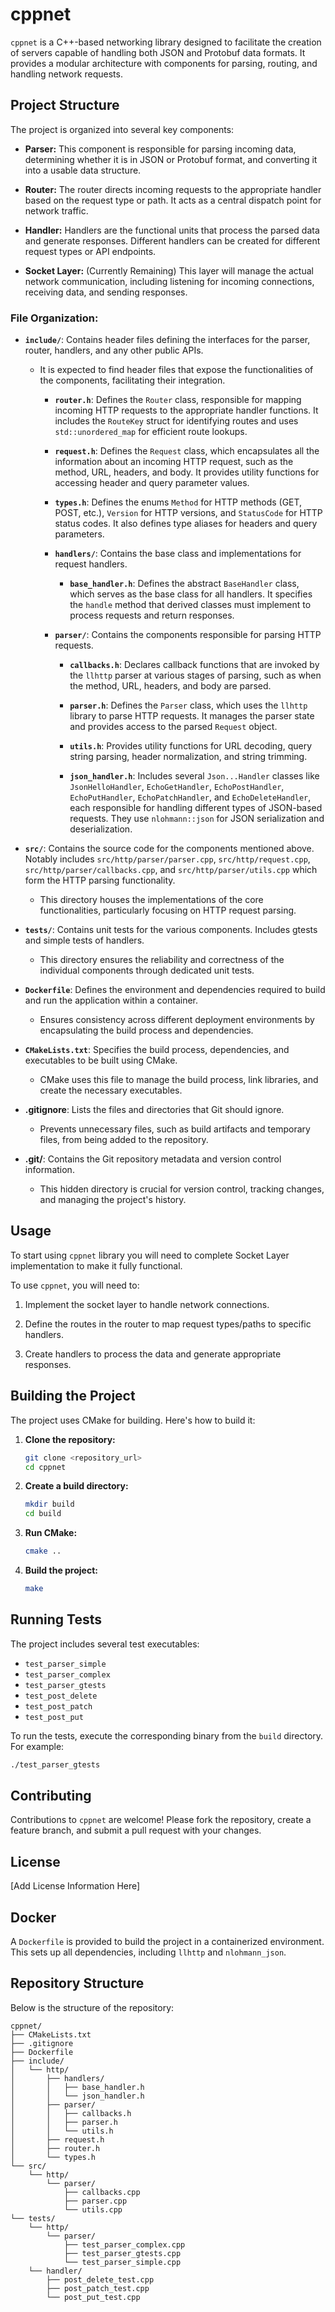 # cppnet

`cppnet` is a C++-based networking library designed to facilitate the creation of servers capable of handling both JSON and Protobuf data formats. It provides a modular architecture with components for parsing, routing, and handling network requests.

## Project Structure

The project is organized into several key components:

*   **Parser:** This component is responsible for parsing incoming data, determining whether it is in JSON or Protobuf format, and converting it into a usable data structure.
*   **Router:** The router directs incoming requests to the appropriate handler based on the request type or path. It acts as a central dispatch point for network traffic.

*   **Handler:** Handlers are the functional units that process the parsed data and generate responses. Different handlers can be created for different request types or API endpoints.
*   **Socket Layer:** (Currently Remaining) This layer will manage the actual network communication, including listening for incoming connections, receiving data, and sending responses.

### File Organization:

*   **`include/`**: Contains header files defining the interfaces for the parser, router, handlers, and any other public APIs.
    *   It is expected to find header files that expose the functionalities of the components, facilitating their integration.
        *   **`router.h`**: Defines the `Router` class, responsible for mapping incoming HTTP requests to the appropriate handler functions. It includes the `RouteKey` struct for identifying routes and uses `std::unordered_map` for efficient route lookups.
        *   **`request.h`**: Defines the `Request` class, which encapsulates all the information about an incoming HTTP request, such as the method, URL, headers, and body. It provides utility functions for accessing header and query parameter values.

        *   **`types.h`**: Defines the enums `Method` for HTTP methods (GET, POST, etc.), `Version` for HTTP versions, and `StatusCode` for HTTP status codes. It also defines type aliases for headers and query parameters.
        *   **`handlers/`**: Contains the base class and implementations for request handlers.
            *   **`base_handler.h`**: Defines the abstract `BaseHandler` class, which serves as the base class for all handlers. It specifies the `handle` method that derived classes must implement to process requests and return responses.
        *   **`parser/`**: Contains the components responsible for parsing HTTP requests.
            *   **`callbacks.h`**: Declares callback functions that are invoked by the `llhttp` parser at various stages of parsing, such as when the method, URL, headers, and body are parsed.
            *   **`parser.h`**: Defines the `Parser` class, which uses the `llhttp` library to parse HTTP requests. It manages the parser state and provides access to the parsed `Request` object.
            *   **`utils.h`**: Provides utility functions for URL decoding, query string parsing, header normalization, and string trimming.


            *   **`json_handler.h`**: Includes several `Json...Handler` classes like `JsonHelloHandler`, `EchoGetHandler`, `EchoPostHandler`, `EchoPutHandler`, `EchoPatchHandler`, and `EchoDeleteHandler`, each responsible for handling different types of JSON-based requests. They use `nlohmann::json` for JSON serialization and deserialization.





*   **`src/`**: Contains the source code for the components mentioned above.  Notably includes `src/http/parser/parser.cpp`, `src/http/request.cpp`, `src/http/parser/callbacks.cpp`, and `src/http/parser/utils.cpp` which form the HTTP parsing functionality.
    *   This directory houses the implementations of the core functionalities, particularly focusing on HTTP request parsing.

*   **`tests/`**: Contains unit tests for the various components. Includes gtests and simple tests of handlers.
    *   This directory ensures the reliability and correctness of the individual components through dedicated unit tests.

*   **`Dockerfile`**: Defines the environment and dependencies required to build and run the application within a container.
    *   Ensures consistency across different deployment environments by encapsulating the build process and dependencies.

*   **`CMakeLists.txt`**: Specifies the build process, dependencies, and executables to be built using CMake.
    *   CMake uses this file to manage the build process, link libraries, and create the necessary executables.

*   **.gitignore**: Lists the files and directories that Git should ignore.



    *   Prevents unnecessary files, such as build artifacts and temporary files, from being added to the repository.
*   **.git/**: Contains the Git repository metadata and version control information.
    *   This hidden directory is crucial for version control, tracking changes, and managing the project's history.

## Usage

To start using `cppnet` library you will need to complete Socket Layer implementation to make it fully functional.


To use `cppnet`, you will need to:

1.  Implement the socket layer to handle network connections.


2.  Define the routes in the router to map request types/paths to specific handlers.

3.  Create handlers to process the data and generate appropriate responses.

## Building the Project

The project uses CMake for building. Here's how to build it:

1.  **Clone the repository:**
    ```bash
    git clone <repository_url>
    cd cppnet
    ```

2.  **Create a build directory:**
    ```bash
    mkdir build
    cd build
    ```

3.  **Run CMake:**
    ```bash
    cmake ..
    ```

4.  **Build the project:**
    ```bash
    make
    ```

## Running Tests

The project includes several test executables:

*   `test_parser_simple`
*   `test_parser_complex`
*   `test_parser_gtests`
*   `test_post_delete`
*   `test_post_patch`
*   `test_post_put`

To run the tests, execute the corresponding binary from the `build` directory. For example:

```bash
./test_parser_gtests
```
## Contributing

Contributions to `cppnet` are welcome! Please fork the repository, create a feature branch, and submit a pull request with your changes.

## License

[Add License Information Here]


## Docker

A `Dockerfile` is provided to build the project in a containerized environment.  This sets up all dependencies, including `llhttp` and `nlohmann_json`.




## Repository Structure
Below is the structure of the repository:
```text
cppnet/
├── CMakeLists.txt
├── .gitignore
├── Dockerfile
├── include/
│   └── http/
│       ├── handlers/
│       │   ├── base_handler.h
│       │   └── json_handler.h
│       ├── parser/
│       │   ├── callbacks.h
│       │   ├── parser.h
│       │   └── utils.h
│       ├── request.h
│       ├── router.h
│       └── types.h
└── src/
    └── http/
        └── parser/
            ├── callbacks.cpp
            ├── parser.cpp
            └── utils.cpp
└── tests/
    └── http/
        └── parser/
            ├── test_parser_complex.cpp
            ├── test_parser_gtests.cpp
            └── test_parser_simple.cpp
    └── handler/
        ├── post_delete_test.cpp
        ├── post_patch_test.cpp
        └── post_put_test.cpp